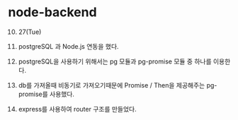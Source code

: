 # node-backend

10. 27(Tue)

1. postgreSQL 과 Node.js 연동을 했다.

2. postgreSQL을 사용하기 위해서는 pg 모듈과 pg-promise 모듈 중 하나를 이용한다.

3. db를 가져올때 비동기로 가져오기때문에 Promise / Then을 제공해주는 pg-promise를 사용했다.

4. express를 사용하여 router 구조를 만들었다.
